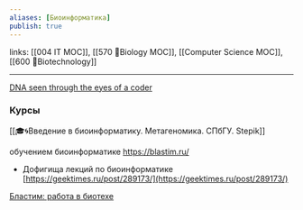 ```yaml
---
aliases: [Биоинформатика]
publish: true
---
```

links: [[004 IT MOC]], [[570 🌱Biology MOC]], [[Computer Science MOC]], [[600 🧬Biotechnology]]

---

[DNA seen through the eyes of a coder](https://berthub.eu/articles/posts/amazing-dna/)


### Курсы
[[🎓🌀Введение в биоинформатику. Метагеномика. СПбГУ. Stepik]]

обучением биоинформатике https://blastim.ru/  
* Дофигища лекций по биоинформатике [https://geektimes.ru/post/289173/](https://geektimes.ru/post/289173/)

[Бластим: работа в биотехе](https://blastim.ru/)